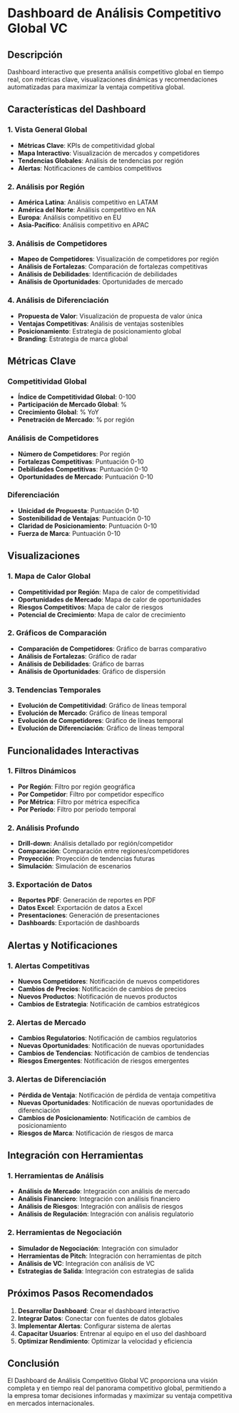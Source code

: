# Dashboard de Análisis Competitivo Global VC

## Descripción
Dashboard interactivo que presenta análisis competitivo global en tiempo real, con métricas clave, visualizaciones dinámicas y recomendaciones automatizadas para maximizar la ventaja competitiva global.

## Características del Dashboard

### 1. Vista General Global
- **Métricas Clave**: KPIs de competitividad global
- **Mapa Interactivo**: Visualización de mercados y competidores
- **Tendencias Globales**: Análisis de tendencias por región
- **Alertas**: Notificaciones de cambios competitivos

### 2. Análisis por Región
- **América Latina**: Análisis competitivo en LATAM
- **América del Norte**: Análisis competitivo en NA
- **Europa**: Análisis competitivo en EU
- **Asia-Pacífico**: Análisis competitivo en APAC

### 3. Análisis de Competidores
- **Mapeo de Competidores**: Visualización de competidores por región
- **Análisis de Fortalezas**: Comparación de fortalezas competitivas
- **Análisis de Debilidades**: Identificación de debilidades
- **Análisis de Oportunidades**: Oportunidades de mercado

### 4. Análisis de Diferenciación
- **Propuesta de Valor**: Visualización de propuesta de valor única
- **Ventajas Competitivas**: Análisis de ventajas sostenibles
- **Posicionamiento**: Estrategia de posicionamiento global
- **Branding**: Estrategia de marca global

## Métricas Clave

### Competitividad Global
- **Índice de Competitividad Global**: 0-100
- **Participación de Mercado Global**: %
- **Crecimiento Global**: % YoY
- **Penetración de Mercado**: % por región

### Análisis de Competidores
- **Número de Competidores**: Por región
- **Fortalezas Competitivas**: Puntuación 0-10
- **Debilidades Competitivas**: Puntuación 0-10
- **Oportunidades de Mercado**: Puntuación 0-10

### Diferenciación
- **Unicidad de Propuesta**: Puntuación 0-10
- **Sostenibilidad de Ventajas**: Puntuación 0-10
- **Claridad de Posicionamiento**: Puntuación 0-10
- **Fuerza de Marca**: Puntuación 0-10

## Visualizaciones

### 1. Mapa de Calor Global
- **Competitividad por Región**: Mapa de calor de competitividad
- **Oportunidades de Mercado**: Mapa de calor de oportunidades
- **Riesgos Competitivos**: Mapa de calor de riesgos
- **Potencial de Crecimiento**: Mapa de calor de crecimiento

### 2. Gráficos de Comparación
- **Comparación de Competidores**: Gráfico de barras comparativo
- **Análisis de Fortalezas**: Gráfico de radar
- **Análisis de Debilidades**: Gráfico de barras
- **Análisis de Oportunidades**: Gráfico de dispersión

### 3. Tendencias Temporales
- **Evolución de Competitividad**: Gráfico de líneas temporal
- **Evolución de Mercado**: Gráfico de líneas temporal
- **Evolución de Competidores**: Gráfico de líneas temporal
- **Evolución de Diferenciación**: Gráfico de líneas temporal

## Funcionalidades Interactivas

### 1. Filtros Dinámicos
- **Por Región**: Filtro por región geográfica
- **Por Competidor**: Filtro por competidor específico
- **Por Métrica**: Filtro por métrica específica
- **Por Período**: Filtro por período temporal

### 2. Análisis Profundo
- **Drill-down**: Análisis detallado por región/competidor
- **Comparación**: Comparación entre regiones/competidores
- **Proyección**: Proyección de tendencias futuras
- **Simulación**: Simulación de escenarios

### 3. Exportación de Datos
- **Reportes PDF**: Generación de reportes en PDF
- **Datos Excel**: Exportación de datos a Excel
- **Presentaciones**: Generación de presentaciones
- **Dashboards**: Exportación de dashboards

## Alertas y Notificaciones

### 1. Alertas Competitivas
- **Nuevos Competidores**: Notificación de nuevos competidores
- **Cambios de Precios**: Notificación de cambios de precios
- **Nuevos Productos**: Notificación de nuevos productos
- **Cambios de Estrategia**: Notificación de cambios estratégicos

### 2. Alertas de Mercado
- **Cambios Regulatorios**: Notificación de cambios regulatorios
- **Nuevas Oportunidades**: Notificación de nuevas oportunidades
- **Cambios de Tendencias**: Notificación de cambios de tendencias
- **Riesgos Emergentes**: Notificación de riesgos emergentes

### 3. Alertas de Diferenciación
- **Pérdida de Ventaja**: Notificación de pérdida de ventaja competitiva
- **Nuevas Oportunidades**: Notificación de nuevas oportunidades de diferenciación
- **Cambios de Posicionamiento**: Notificación de cambios de posicionamiento
- **Riesgos de Marca**: Notificación de riesgos de marca

## Integración con Herramientas

### 1. Herramientas de Análisis
- **Análisis de Mercado**: Integración con análisis de mercado
- **Análisis Financiero**: Integración con análisis financiero
- **Análisis de Riesgos**: Integración con análisis de riesgos
- **Análisis de Regulación**: Integración con análisis regulatorio

### 2. Herramientas de Negociación
- **Simulador de Negociación**: Integración con simulador
- **Herramientas de Pitch**: Integración con herramientas de pitch
- **Análisis de VC**: Integración con análisis de VC
- **Estrategias de Salida**: Integración con estrategias de salida

## Próximos Pasos Recomendados

1. **Desarrollar Dashboard**: Crear el dashboard interactivo
2. **Integrar Datos**: Conectar con fuentes de datos globales
3. **Implementar Alertas**: Configurar sistema de alertas
4. **Capacitar Usuarios**: Entrenar al equipo en el uso del dashboard
5. **Optimizar Rendimiento**: Optimizar la velocidad y eficiencia

## Conclusión

El Dashboard de Análisis Competitivo Global VC proporciona una visión completa y en tiempo real del panorama competitivo global, permitiendo a la empresa tomar decisiones informadas y maximizar su ventaja competitiva en mercados internacionales.



